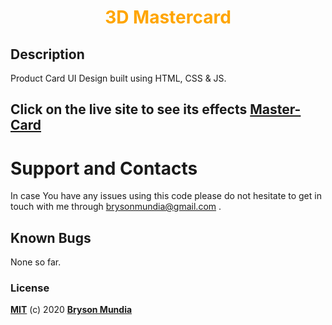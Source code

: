 <h1 align="center" style="color:orange;">3D Mastercard</h1>


## Description
Product Card UI Design built using HTML, CSS & JS.



## Click on the live site to see its effects [Master-Card](https://3dmastercard.netlify.app/)


# Support and Contacts
In case You have any issues using this code please do not hesitate to get in touch with me through brysonmundia@gmail.com .


## Known Bugs
None so far.


### License
**[MIT](./LICENSE)** (c) 2020 **[Bryson Mundia]()**